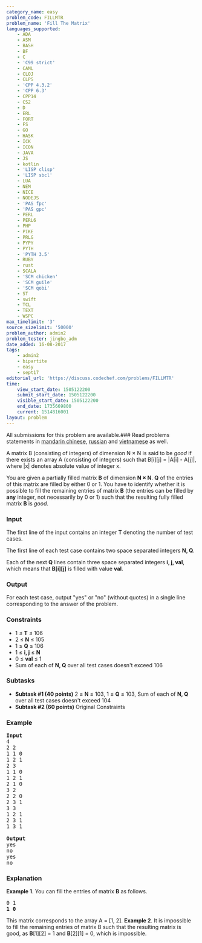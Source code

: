 ```yaml
---
category_name: easy
problem_code: FILLMTR
problem_name: 'Fill The Matrix'
languages_supported:
    - ADA
    - ASM
    - BASH
    - BF
    - C
    - 'C99 strict'
    - CAML
    - CLOJ
    - CLPS
    - 'CPP 4.3.2'
    - 'CPP 6.3'
    - CPP14
    - CS2
    - D
    - ERL
    - FORT
    - FS
    - GO
    - HASK
    - ICK
    - ICON
    - JAVA
    - JS
    - kotlin
    - 'LISP clisp'
    - 'LISP sbcl'
    - LUA
    - NEM
    - NICE
    - NODEJS
    - 'PAS fpc'
    - 'PAS gpc'
    - PERL
    - PERL6
    - PHP
    - PIKE
    - PRLG
    - PYPY
    - PYTH
    - 'PYTH 3.5'
    - RUBY
    - rust
    - SCALA
    - 'SCM chicken'
    - 'SCM guile'
    - 'SCM qobi'
    - ST
    - swift
    - TCL
    - TEXT
    - WSPC
max_timelimit: '3'
source_sizelimit: '50000'
problem_author: admin2
problem_tester: jingbo_adm
date_added: 16-08-2017
tags:
    - admin2
    - bipartite
    - easy
    - sept17
editorial_url: 'https://discuss.codechef.com/problems/FILLMTR'
time:
    view_start_date: 1505122200
    submit_start_date: 1505122200
    visible_start_date: 1505122200
    end_date: 1735669800
    current: 1514816001
layout: problem
---
```

All submissions for this problem are available.### Read problems statements in [mandarin chinese](http://www.codechef.com/download/translated/SEPT17/mandarin/FILLMTR.pdf), [russian](http://www.codechef.com/download/translated/SEPT17/russian/FILLMTR.pdf) and [vietnamese](http://www.codechef.com/download/translated/SEPT17/vietnamese/FILLMTR.pdf) as well.

A matrix B (consisting of integers) of dimension N × N is said to be *good* if there exists an array A (consisting of integers) such that B\[i\]\[j\] = |A\[i\] - A\[j\]|, where |x| denotes absolute value of integer x.

You are given a partially filled matrix **B** of dimension **N × N**. **Q** of the entries of this matrix are filled by either 0 or 1. You have to identify whether it is possible to fill the remaining entries of matrix **B** (the entries can be filled by **any** integer, not necessarily by 0 or 1) such that the resulting fully filled matrix **B** is *good*.

### Input

The first line of the input contains an integer **T** denoting the number of test cases.

The first line of each test case contains two space separated integers **N, Q**.

Each of the next **Q** lines contain three space separated integers **i, j, val**, which means that **B\[i\]\[j\]** is filled with value **val**.

### Output

For each test case, output "yes" or "no" (without quotes) in a single line corresponding to the answer of the problem.

### Constraints

- 1 ≤ **T** ≤ 106
- 2 ≤ **N** ≤ 105
- 1 ≤ **Q** ≤ 106
- 1 ≤ **i, j** ≤ **N**
- 0 ≤ **val** ≤ 1
- Sum of each of **N, Q** over all test cases doesn't exceed 106

### Subtasks

- **Subtask #1 (40 points)** 2 ≤ **N** ≤ 103, 1 ≤ **Q** ≤ 103, Sum of each of **N, Q** over all test cases doesn't exceed 104
- **Subtask #2 (60 points)** Original Constraints

### Example

<pre>
<b>Input</b>
4
2 2
1 1 0
1 2 1
2 3
1 1 0
1 2 1
2 1 0
3 2
2 2 0
2 3 1
3 3
1 2 1
2 3 1
1 3 1

<b>Output</b>
yes
no
yes
no
</pre>
### Explanation

**Example 1**. You can fill the entries of matrix **B** as follows.

<pre>
0 1
<b>1 0</b>
</pre>
This matrix corresponds to the array A = \[1, 2\]. **Example 2**. It is impossible to fill the remaining entries of matrix B such that the resulting matrix is good, as **B**\[1\]\[2\] = 1 and **B**\[2\]\[1\] = 0, which is impossible.
